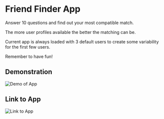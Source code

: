 # Friend Finder App

Answer 10 questions and find out your most compatible match.

The more user profiles available the better the matching can be.

Current app is always loaded with 3 default users to create some variability for the first few users.

Remember to have fun!

## Demonstration

![Demo of App](http://g.recordit.co/WRFQoLasmM.gif)

## Link to App

![Link to App](https://infinite-retreat-72368.herokuapp.com/)